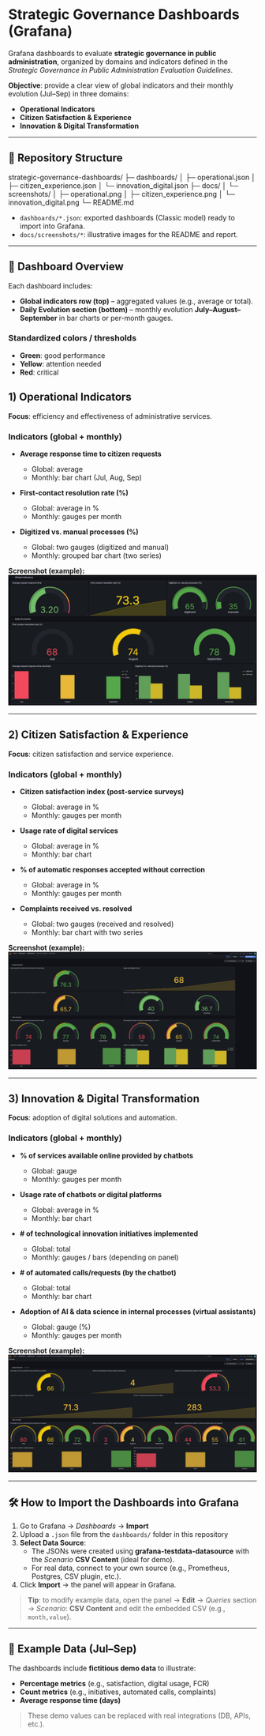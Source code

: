 # Strategic Governance Dashboards (Grafana)

Grafana dashboards to evaluate **strategic governance in public administration**, organized by domains and indicators defined in the *Strategic Governance in Public Administration Evaluation Guidelines*.

**Objective**: provide a clear view of global indicators and their monthly evolution (Jul–Sep) in three domains:

- **Operational Indicators**
- **Citizen Satisfaction & Experience**
- **Innovation & Digital Transformation**

---

## 📁 Repository Structure

strategic-governance-dashboards/
├─ dashboards/
│  ├─ operational.json
│  ├─ citizen_experience.json
│  └─ innovation_digital.json
├─ docs/
│  └─ screenshots/
│     ├─ operational.png
│     ├─ citizen_experience.png
│     └─ innovation_digital.png
└─ README.md


- `dashboards/*.json`: exported dashboards (Classic model) ready to import into Grafana.  
- `docs/screenshots/*`: illustrative images for the README and report.

---

## 🧭 Dashboard Overview

Each dashboard includes:

- **Global indicators row (top)** – aggregated values (e.g., average or total).  
- **Daily Evolution section (bottom)** – monthly evolution **July–August–September** in bar charts or per-month gauges.  

### Standardized colors / thresholds
- **Green**: good performance  
- **Yellow**: attention needed  
- **Red**: critical  


## 1) Operational Indicators

**Focus**: efficiency and effectiveness of administrative services.

### Indicators (global + monthly)
- **Average response time to citizen requests**  
  - Global: average   
  - Monthly: bar chart (Jul, Aug, Sep)

- **First-contact resolution rate (%)**  
  - Global: average in %  
  - Monthly: gauges per month

- **Digitized vs. manual processes (%)**  
  - Global: two gauges (digitized and manual)  
  - Monthly: grouped bar chart (two series)

**Screenshot (example):**  
![Operational](docs/screenshots/operational.png)

---

## 2) Citizen Satisfaction & Experience

**Focus**: citizen satisfaction and service experience.

### Indicators (global + monthly)
- **Citizen satisfaction index (post-service surveys)**  
  - Global: average in %  
  - Monthly: gauges per month

- **Usage rate of digital services**  
  - Global: average in %  
  - Monthly: bar chart

- **% of automatic responses accepted without correction**  
  - Global: average in %  
  - Monthly: gauges per month

- **Complaints received vs. resolved**  
  - Global: two gauges (received and resolved)  
  - Monthly: bar chart with two series

**Screenshot (example):**  
![Citizen Experience](docs/screenshots/citizen_experience.png)

---

## 3) Innovation & Digital Transformation

**Focus**: adoption of digital solutions and automation.

### Indicators (global + monthly)
- **% of services available online provided by chatbots**  
  - Global: gauge  
  - Monthly: gauges per month

- **Usage rate of chatbots or digital platforms**  
  - Global: average in %  
  - Monthly: bar chart

- **# of technological innovation initiatives implemented**  
  - Global: total  
  - Monthly: gauges / bars (depending on panel)

- **# of automated calls/requests (by the chatbot)**  
  - Global: total  
  - Monthly: bar chart

- **Adoption of AI & data science in internal processes (virtual assistants)**  
  - Global: gauge (%)  
  - Monthly: gauges per month

**Screenshot (example):**  
![Innovation & Digital](docs/screenshots/innovation_digital.png)

---

## 🛠️ How to Import the Dashboards into Grafana

1. Go to Grafana → *Dashboards* → **Import**  
2. Upload a `.json` file from the `dashboards/` folder in this repository  
3. **Select Data Source**:  
   - The JSONs were created using **grafana-testdata-datasource** with the *Scenario* **CSV Content** (ideal for demo).  
   - For real data, connect to your own source (e.g., Prometheus, Postgres, CSV plugin, etc.).  
4. Click **Import** → the panel will appear in Grafana.  

> **Tip**: to modify example data, open the panel → **Edit** → *Queries* section → *Scenario*: **CSV Content** and edit the embedded CSV (e.g., `month,value`).

---

## 🧪 Example Data (Jul–Sep)

The dashboards include **fictitious demo data** to illustrate:

- **Percentage metrics** (e.g., satisfaction, digital usage, FCR)  
- **Count metrics** (e.g., initiatives, automated calls, complaints)  
- **Average response time (days)**  

> These demo values can be replaced with real integrations (DB, APIs, etc.).
